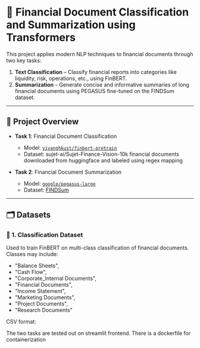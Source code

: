 # 💼 Financial Document Classification and Summarization using Transformers

This project applies modern NLP techniques to financial documents through two key tasks:

1. **Text Classification** – Classify financial reports into categories like liquidity, risk, operations, etc., using FinBERT.
2. **Summarization** – Generate concise and informative summaries of long financial documents using PEGASUS fine-tuned on the FINDSum dataset.

---

## 🚀 Project Overview

- **Task 1**: Financial Document Classification  
  - Model: [`yiyanghkust/finbert-pretrain`](https://huggingface.co/yiyanghkust/finbert-pretrain)  
  - Dataset: sujet-ai/Sujet-Finance-Vision-10k  financial documents downloaded from huggingface and labeled using regex mapping

- **Task 2**: Financial Document Summarization  
  - Model: [`google/pegasus-large`](https://huggingface.co/google/pegasus-large)  
  - Dataset: [FINDSum](https://huggingface.co/datasets/findsum)

---

## 🗂️ Datasets

### 🧾 1. Classification Dataset

Used to train FinBERT on multi-class classification of financial documents. Classes may include:
- "Balance Sheets",
- "Cash Flow",
- "Corporate_Internal Documents",
- "Financial Documents",
- "Income Statement",
- "Marketing Documents",
- "Project Documents",
- "Research Documents"
        

CSV format:

The two tasks are tested out on streamlit frontend. There is a dockerfile for containerization
